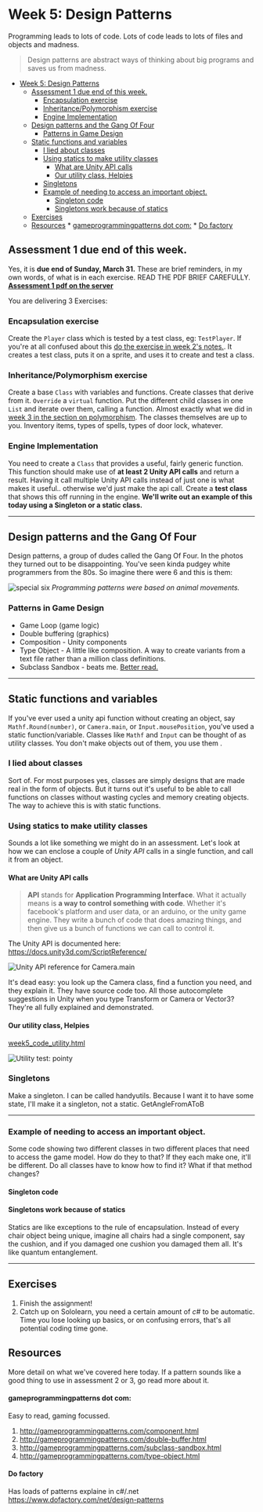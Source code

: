 # Week 5: Design Patterns

Programming leads to lots of code. Lots of code leads to lots of files and objects and madness. 

> Design patterns are abstract ways of thinking about big programs and saves us from madness.


<!-- @import "[TOC]" {cmd="toc" depthFrom=1 depthTo=6 orderedList=false} -->

<!-- code_chunk_output -->

* [Week 5: Design Patterns](#week-5-design-patterns)
	* [Assessment 1 due end of this week.](#assessment-1-due-end-of-this-week)
		* [Encapsulation exercise](#encapsulation-exercise)
		* [Inheritance/Polymorphism exercise](#inheritancepolymorphism-exercise)
		* [Engine Implementation](#engine-implementation)
	* [Design patterns and the Gang Of Four](#design-patterns-and-the-gang-of-four)
		* [Patterns in Game Design](#patterns-in-game-design)
	* [Static functions and variables](#static-functions-and-variables)
		* [I lied about classes](#i-lied-about-classes)
		* [Using statics to make utility classes](#using-statics-to-make-utility-classes)
			* [What are Unity API calls](#what-are-unity-api-calls)
			* [Our utility class, Helpies](#our-utility-class-helpies)
		* [Singletons](#singletons)
		* [Example of needing to access an important object.](#example-of-needing-to-access-an-important-object)
			* [Singleton code](#singleton-code)
			* [Singletons work because of statics](#singletons-work-because-of-statics)
	* [Exercises](#exercises)
	* [Resources](#resources)
			* [gameprogrammingpatterns dot com:](#gameprogrammingpatterns-dot-com)
			* [Do factory](#do-factory)

<!-- /code_chunk_output -->


## Assessment 1 due end of this week.

Yes, it is **due end of Sunday, March 31.** 
These are brief reminders, in my own words, of what is in each exercise. READ THE PDF BRIEF CAREFULLY.
**[Assessment 1 pdf on the server](https://laureate-au.blackboard.com/bbcswebdav/pid-7197505-dt-content-rid-11808948_1/xid-11808948_1)**

You are delivering 3 Exercises:

### Encapsulation exercise
 Create the `Player` class which is tested by a test class, eg: `TestPlayer`. If you're at all confused about this [do the exercise in week 2's notes.](https://dmcgits.github.io/mds/GPR103/week2_notes.html?nocache#access-functions-aka-properties). It creates a test class, puts it on a sprite, and uses it to create and test a class.

### Inheritance/Polymorphism exercise
 Create a base `Class` with variables and functions. Create classes that derive from it. `Override` a `virtual` function. Put the different child classes in one `List` and iterate over them, calling a function. Almost exactly what we did in [week 3 in the section on polymorphism](https://dmcgits.github.io/mds/GPR103/week3_notes.html#polymorphism). The classes themselves are up to you. Inventory items, types of spells, types of door lock, whatever.

### Engine Implementation
You need to create a `Class` that provides a useful, fairly generic function. This function should make use of **at least 2 Unity API calls** and return a result. Having it call multiple Unity API calls instead of just one is what makes it useful.. otherwise we'd just make the api call. Create a **test class** that shows this off running in the engine.
**We'll write out an example of this today using a Singleton or a static class.**

____

## Design patterns and the Gang Of Four

Design patterns, a group of dudes called the Gang Of Four. In the photos they turned out to be disappointing. You've seen kinda pudgey white programmers from the 80s. So imagine there were 6 and this is them:

![special six](assets/week5/special_six.png)
_Programming patterns were based on animal movements._

### Patterns in Game Design

* Game Loop (game logic)
* Double buffering (graphics)
* Composition - Unity components
* Type Object - A little like composition. A way to create variants from a text file rather than a million class definitions.
* Subclass Sandbox - beats me. [Better read.](http://gameprogrammingpatterns.com/subclass-sandbox.html)
  
___

## Static functions and variables

If you've ever used a unity api function without creating an object, say `Mathf.Round(number)`, or `Camera.main`, or `Input.mousePosition`, you've used a static function/variable. Classes like `Mathf` and `Input` can be thought of as utility classes. You don't make objects out of them, you use them .

### I lied about classes

Sort of. For most purposes yes, classes are simply designs that are made real in the form of objects. But it turns out it's useful to be able to call functions on classes without wasting cycles and memory creating objects. The way to achieve this is with static functions. 

### Using statics to make utility classes

Sounds a lot like something we might do in an assessment. Let's look at how we can enclose a couple of _Unity API_ calls in a single function, and call it from an object.

#### What are Unity API calls

> **API** stands for **Application Programming Interface**. What it actually means is **a way to control something with code**. Whether it's facebook's platform and user data, or an arduino, or the unity game engine. They write a bunch of code that does amazing things, and then give us a bunch of functions we can call to control it.

The Unity API is documented here:
<https://docs.unity3d.com/ScriptReference/>

![Unity API reference for Camera.main](assets/week5/unity_api_camera.png)

It's dead easy: you look up the Camera class, find a function you need, and they explain it. They have source code too. All those autocomplete suggestions in Unity when you type Transform or Camera or Vector3? They're all fully explained and demonstrated.

#### Our utility class, Helpies

[week5_code_utility.html](week5_code_utility.html)

![Utility test: pointy](assets/week5/utility_pointy_unity.png)

### Singletons

Make a singleton. I can be called handyutils. Because I want it to have some state, I'll make it a singleton, not a static.
GetAngleFromAToB
___

### Example of needing to access an important object.
Some code showing two different classes in two different places that need to access the game model. How do they to that? If they each make one, it'll be different. Do all classes have to know how to find it? What if that method changes?

#### Singleton code

#### Singletons work because of statics

Statics are like exceptions to the rule of encapsulation. Instead of every chair object being unique, imagine all chairs had a single component, say the cushion, and if you damaged one cushion you damaged them all. It's like quantum entanglement.

___

## Exercises

1. Finish the assignment!
2. Catch up on Sololearn, you need a certain amount of _c#_ to be automatic. Time you lose looking up basics, or on confusing errors, that's all potential coding time gone.

## Resources

More detail on what we've covered here today. If a pattern  sounds like a good thing to use in assessment 2 or 3, go read more about it.

#### gameprogrammingpatterns dot com:

Easy to read, gaming focussed.

1. <http://gameprogrammingpatterns.com/component.html>
2. <http://gameprogrammingpatterns.com/double-buffer.html>
3. <http://gameprogrammingpatterns.com/subclass-sandbox.html>
4. <http://gameprogrammingpatterns.com/type-object.html>
   
#### Do factory
 Has loads of patterns explaine in c#/.net
 <https://www.dofactory.com/net/design-patterns>
